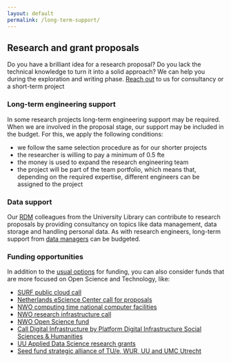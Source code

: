 ```yaml
---
layout: default
permalink: /long-term-support/
---
```


## Research and grant proposals

Do you have a brilliant idea for a research proposal? Do you lack the technical knowledge to turn it into a solid approach? We can help you during the exploration and writing phase.
[Reach out](#get-in-touch) to us for consultancy or a
short-term project 


### Long-term engineering support

In some research projects long-term engineering support may be required. When we are involved in the proposal stage, our support may be included in the budget. 
For this, we apply the following conditions:
* we follow the same selection procedure as for our shorter projects
* the researcher is willing to pay a minimum of 0.5 fte 
* the money is used to expand the research engineering team 
* the project will be part of the team portfolio, which means that, depending on the required expertise, different engineers can be assigned to the project


### Data support

Our [RDM](https://www.uu.nl/en/research/research-data-management) colleagues from the University Library can contribute to 
research proposals by providing consultancy on topics like data management, data storage and handling personal data. 
As with research engineers, long-term support from [data managers](https://www.uu.nl/en/research/research-data-management/tools-services/experienced-data-managers) can be budgeted.


### Funding opportunities

In addition to the [usual options](https://intranet.uu.nl/kennisbank/1-research-funding-orientation-phase) for funding, 
you can also consider funds that are more focused on Open Science and Technology,
like:
- [SURF public cloud call](https://www.surf.nl/en/call-public-cloud-for-research)
- [Netherlands eScience Center call for proposals](https://www.esciencecenter.nl/calls-for-proposals/)
- [NWO computing time national computer facilities](https://www.nwo.nl/en/calls/computing-time-national-computer-facilities-2021)
- [NWO research infrastructure call](https://www.nwo.nl/en/calls/research-infrastructure-ri-national-consortia-formerly-nwo-investment-grant-large)
- [NWO Open Science fund](https://www.nwo.nl/calls/open-science-fund-2020/2021)
- [Call Digital Infrastructure by Platform Digital Infrastructure Social Sciences & Humanities](https://pdi-ssh.nl/en/front-page/)
- [UU Applied Data Science research grants](https://www.uu.nl/en/research/applied-data-science/research/research-grants)
- [Seed fund strategic alliance of TU/e, WUR, UU and UMC Utrecht](https://ewuu.nl/en/collaboration/seed-fund/) 